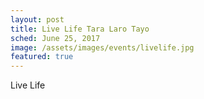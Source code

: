 ```yaml
---
layout: post
title: Live Life Tara Laro Tayo
sched: June 25, 2017
image: /assets/images/events/livelife.jpg
featured: true
---
```

Live Life
